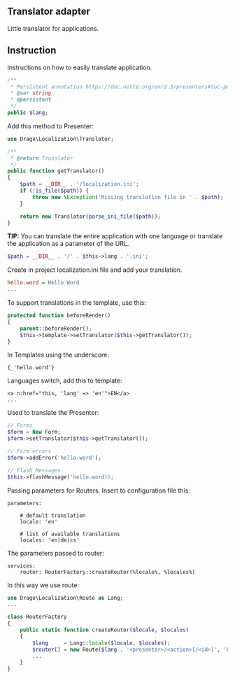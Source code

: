 ## Translator adapter
Little translator for applications.

## Instruction
Instructions on how to easily translate application.
```php
/**
 * Persistent annotation https://doc.nette.org/en/2.3/presenters#toc-persistent-parameters
 * @var string
 * @persistent
 */
public $lang;
```
Add this method to Presenter:
```php
use Drago\Localization\Translator;

/**
 * @return Translator
 */
public function getTranslator()
{
	$path = __DIR__ . '/localization.ini';
	if (!is_file($path)) {
		throw new \Exception('Missing translation file in ' . $path);
	}

	return new Translator(parse_ini_file($path));
}
```

**TIP:**
You can translate the entire application with one language or translate the application
as a parameter of the URL.

```php
$path = __DIR__ . '/' . $this->lang . '.ini';
```

Create in project localization.ini file and add your translation.
```ini
hello.word = Hello Word
...
```

To support translations in the template, use this:
```php
protected function beforeRender()
{
	parent::beforeRender();
	$this->template->setTranslator($this->getTranslator());
}
```

In Templates using the underscore:
```latte
{_'hello.word'}
```

Languages switch, add this to template:
```latte
<a n:href="this, 'lang' => 'en'">EN</a>
...
```

Used to translate the Presenter:
```php
// Forms
$form = New Form;
$form->setTranslator($this->getTranslator());

// Form errors
$form->addError('hello.word');

// Flash Messages
$this->flashMessage('hello.word));
```

Passing parameters for Routers. Insert to configuration file this:
```neon
parameters:

	# default translation
	locale: 'en'

	# list of available translations
	locales: 'en|de|cs'

```
The parameters passed to router:

```neon
services:
	router: RouterFactory::createRouter(%locale%, %locales%)
```

In this way we use route:
```php
use Drago\Localization\Route as Lang;
...

class RouterFactory
{
	public static function createRouter($locale, $locales)
	{
		$lang     = Lang::locale($locale, $locales);
		$router[] = new Route($lang . '<presenter>/<action>[/<id>]', 'Presenter:action');
		...
	}
}
```

